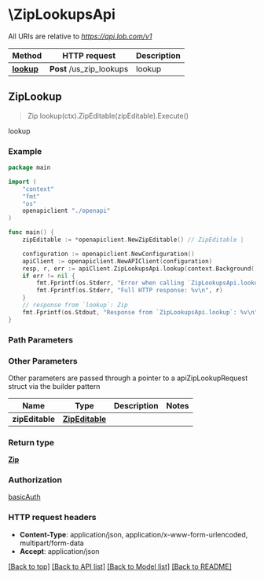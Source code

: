 # \ZipLookupsApi

All URIs are relative to *https://api.lob.com/v1*

Method | HTTP request | Description
------------- | ------------- | -------------
[**lookup**](ZipLookupsApi.md#lookup) | **Post** /us_zip_lookups | lookup



## ZipLookup

> Zip lookup(ctx).ZipEditable(zipEditable).Execute()

lookup



### Example

```go
package main

import (
    "context"
    "fmt"
    "os"
    openapiclient "./openapi"
)

func main() {
    zipEditable := *openapiclient.NewZipEditable() // ZipEditable | 

    configuration := openapiclient.NewConfiguration()
    apiClient := openapiclient.NewAPIClient(configuration)
    resp, r, err := apiClient.ZipLookupsApi.lookup(context.Background()).ZipEditable(zipEditable).Execute()
    if err != nil {
        fmt.Fprintf(os.Stderr, "Error when calling `ZipLookupsApi.lookup``: %v\n", err)
        fmt.Fprintf(os.Stderr, "Full HTTP response: %v\n", r)
    }
    // response from `lookup`: Zip
    fmt.Fprintf(os.Stdout, "Response from `ZipLookupsApi.lookup`: %v\n", resp)
}
```

### Path Parameters



### Other Parameters

Other parameters are passed through a pointer to a apiZipLookupRequest struct via the builder pattern


Name | Type | Description  | Notes
------------- | ------------- | ------------- | -------------
 **zipEditable** | [**ZipEditable**](ZipEditable.md) |  | 

### Return type

[**Zip**](Zip.md)

### Authorization

[basicAuth](../README.md#basicAuth)

### HTTP request headers

- **Content-Type**: application/json, application/x-www-form-urlencoded, multipart/form-data
- **Accept**: application/json

[[Back to top]](#) [[Back to API list]](../README.md#documentation-for-api-endpoints)
[[Back to Model list]](../README.md#documentation-for-models)
[[Back to README]](../README.md)


